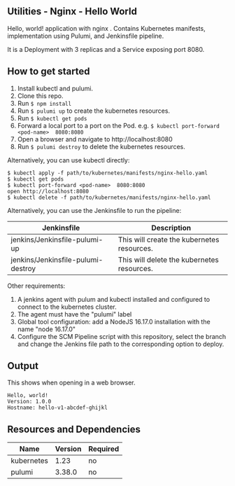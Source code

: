 ## Utilities - Nginx - Hello World

Hello, world! application with nginx . Contains Kubernetes manifests, implementation using Pulumi, and Jenkinsfile pipeline.

It is a Deployment with 3 replicas and a Service exposing port 8080.

## How to get started

1. Install kubectl and pulumi.
2. Clone this repo.
3. Run `$ npm install`
4. Run `$ pulumi up` to create the kubernetes resources.
5. Run `$ kubectl get pods` 
6. Forward a local port to a port on the Pod. e.g. `$ kubectl port-forward <pod-name>  8080:8080`
7. Open a browser and navigate to http://localhost:8080
8. Run `$ pulumi destroy` to delete the kubernetes resources.

Alternatively, you can use kubectl directly:

```
$ kubectl apply -f path/to/kubernetes/manifests/nginx-hello.yaml
$ kubectl get pods
$ kubectl port-forward <pod-name>  8080:8080
open http://localhost:8080
$ kubectl delete -f path/to/kubernetes/manifests/nginx-hello.yaml
```

Alternatively, you can use the Jenkinsfile to run the pipeline:

| Jenkinsfile                        | Description                                |
|------------------------------------|--------------------------------------------|
| jenkins/Jenkinsfile-pulumi-up      | This will create the kubernetes resources. |
| jenkins/Jenkinsfile-pulumi-destroy | This will delete the kubernetes resources. |

Other requirements:
1. A jenkins agent with pulum and kubectl installed and configured to connect to the kubernetes cluster.
2. The agent must have the "pulumi" label
3. Global tool configuration: add a NodeJS 16.17.0 installation with the name "node 16.17.0"
4. Configure the SCM Pipeline script with this repository, select the branch and change the Jenkins file path to the corresponding option to deploy.


## Output 

This shows when opening in a web browser.

```
Hello, world!
Version: 1.0.0
Hostname: hello-v1-abcdef-ghijkl
```



## Resources and Dependencies

| Name       | Version | Required |
|------------|---------|----------|
| kubernetes | 1.23    | no       |
| pulumi     | 3.38.0  | no       |




